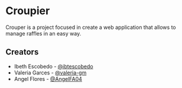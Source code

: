 # Croupier
Crouper is a project focused in create a web application that allows to manage raffles in an easy way.


##  Creators
- Ibeth Escobedo - [@ibtescobedo](https://github.com/IbtIbeth/)
- Valeria Garces - [@valeria-gm](https://github.com/valeria-gm)
- Angel Flores - [@AngelFA04](https://github.com/AngelFA04)